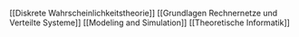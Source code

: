 [[Diskrete Wahrscheinlichkeitstheorie]]
[[Grundlagen Rechnernetze und Verteilte Systeme]]
[[Modeling and Simulation]]
[[Theoretische Informatik]]